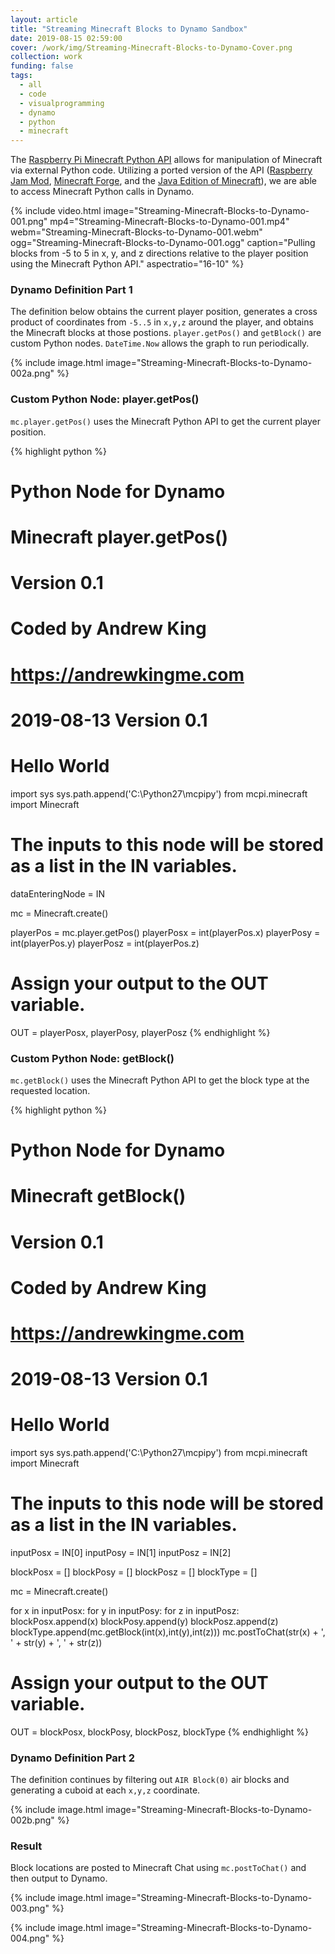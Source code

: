 ```yaml
---
layout: article
title: "Streaming Minecraft Blocks to Dynamo Sandbox"
date: 2019-08-15 02:59:00
cover: /work/img/Streaming-Minecraft-Blocks-to-Dynamo-Cover.png
collection: work
funding: false
tags:
  - all
  - code
  - visualprogramming
  - dynamo
  - python
  - minecraft
---
```


The [Raspberry Pi Minecraft Python API](https://www.stuffaboutcode.com/p/minecraft-api-reference.html) allows for manipulation of Minecraft via external Python code. Utilizing a ported version of the API ([Raspberry Jam Mod](https://github.com/arpruss/raspberryjammod), [Minecraft Forge](https://files.minecraftforge.net), and the [Java Edition of Minecraft](https://www.minecraft.net/en-us/download/)), we are able to access Minecraft Python calls in Dynamo.

<!--more-->

{% include video.html image="Streaming-Minecraft-Blocks-to-Dynamo-001.png" mp4="Streaming-Minecraft-Blocks-to-Dynamo-001.mp4" webm="Streaming-Minecraft-Blocks-to-Dynamo-001.webm" ogg="Streaming-Minecraft-Blocks-to-Dynamo-001.ogg" caption="Pulling blocks from -5 to 5 in x, y, and z directions relative to the player position using the Minecraft Python API." aspectratio="16-10" %}

### Dynamo Definition Part 1

The definition below obtains the current player position, generates a cross product of coordinates from `-5..5` in `x,y,z` around the player, and obtains the Minecraft blocks at those postions. `player.getPos()` and `getBlock()` are custom Python nodes. `DateTime.Now` allows the graph to run periodically.

{% include image.html image="Streaming-Minecraft-Blocks-to-Dynamo-002a.png" %}

### Custom Python Node: player.getPos()

`mc.player.getPos()` uses the Minecraft Python API to get the current player position.

{% highlight python %}
# Python Node for Dynamo
# Minecraft player.getPos()
# Version 0.1
# Coded by Andrew King
# https://andrewkingme.com
#
# 2019-08-13 Version 0.1
# Hello World

import sys
sys.path.append('C:\Python27\mcpipy')
from mcpi.minecraft import Minecraft

# The inputs to this node will be stored as a list in the IN variables.
dataEnteringNode = IN

mc = Minecraft.create()

playerPos = mc.player.getPos()
playerPosx = int(playerPos.x)
playerPosy = int(playerPos.y)
playerPosz = int(playerPos.z)

# Assign your output to the OUT variable.
OUT = playerPosx, playerPosy, playerPosz
{% endhighlight %}


### Custom Python Node: getBlock()

`mc.getBlock()` uses the Minecraft Python API to get the block type at the requested location.

{% highlight python %}
# Python Node for Dynamo
# Minecraft getBlock()
# Version 0.1
# Coded by Andrew King
# https://andrewkingme.com
#
# 2019-08-13 Version 0.1
# Hello World

import sys
sys.path.append('C:\Python27\mcpipy')
from mcpi.minecraft import Minecraft

# The inputs to this node will be stored as a list in the IN variables.
inputPosx = IN[0]
inputPosy = IN[1]
inputPosz = IN[2]

blockPosx = []
blockPosy = []
blockPosz = []
blockType = []

mc = Minecraft.create()

for x in inputPosx:
  for y in inputPosy:
    for z in inputPosz:
      blockPosx.append(x)
      blockPosy.append(y)
      blockPosz.append(z)
      blockType.append(mc.getBlock(int(x),int(y),int(z)))
      mc.postToChat(str(x) + ', ' + str(y) + ', ' + str(z))

# Assign your output to the OUT variable.
OUT = blockPosx, blockPosy, blockPosz, blockType
{% endhighlight %}

### Dynamo Definition Part 2

The definition continues by filtering out `AIR Block(0)` air blocks and generating a cuboid at each `x,y,z` coordinate.

{% include image.html image="Streaming-Minecraft-Blocks-to-Dynamo-002b.png" %}

### Result

Block locations are posted to Minecraft Chat using `mc.postToChat()` and then output to Dynamo.

{% include image.html image="Streaming-Minecraft-Blocks-to-Dynamo-003.png" %}

{% include image.html image="Streaming-Minecraft-Blocks-to-Dynamo-004.png" %}
